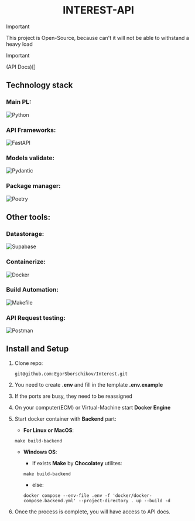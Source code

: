 <h1 align="center">INTEREST-API</h1>

> [!IMPORTANT]
> This project is Open-Source, because can't it will not be able to withstand a heavy load

> [!IMPORTANT]
> (API Docs)[]

## Technology stack

### Main PL:
![Python](https://img.shields.io/badge/-Python-3776AB?style=for-the-badge&logo=python&logoColor=white)

### API Frameworks:
![FastAPI](https://img.shields.io/badge/-FastAPI-009688?style=for-the-badge&logo=fastapi&logoColor=white)

### Models validate:
![Pydantic](https://img.shields.io/badge/-Pydantic-306998?style=for-the-badge&logo=pydantic&logoColor=white)

### Package manager:
![Poetry](https://img.shields.io/badge/-Poetry-60A5FA?style=for-the-badge&logo=poetry&logoColor=white)

## Other tools:

### Datastorage:
![Supabase](https://img.shields.io/badge/-Supabase-3ECF8E?style=for-the-badge&logo=supabase&logoColor=white)

### Containerize:
![Docker](https://img.shields.io/badge/-Docker-2496ED?style=for-the-badge&logo=docker&logoColor=white)

### Build Automation:
![Makefile](https://img.shields.io/badge/-Makefile-000000?style=for-the-badge&logo=gnu&logoColor=white)

### API Request testing:
![Postman](https://img.shields.io/badge/-Postman-FF6C37?style=for-the-badge&logo=postman&logoColor=white)

## Install and Setup

1. Clone repo: 
    ```shell
    git@github.com:EgorSborschikov/Interest.git 

2. You need to create **.env** and fill in the template **.env.example**

3. If the ports are busy, they need to be reassigned

4. On your computer(ECM) or Virtual-Machine start **Docker Engine**

5. Start docker container with **Backend** part:
    - **For Linux or MacOS**:
    ```shell
    make build-backend
    ```
    - **Windows OS**:
        - If exists **Make** by **Chocolatey** utilites:
        ```shell
        make build-backend
        ```

        - else:
        ```shell
        docker compose --env-file .env -f 'docker/docker-compose.backend.yml' --project-directory . up --build -d 
        ```
    
6. Once the process is complete, you will have access to API docs.
